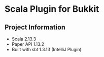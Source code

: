 # Scala Plugin for Bukkit

## Project Information
 - Scala 2.13.3
 - Paper API 1.13.2
 - Built with sbt 1.3.13 (IntelliJ Plugin)